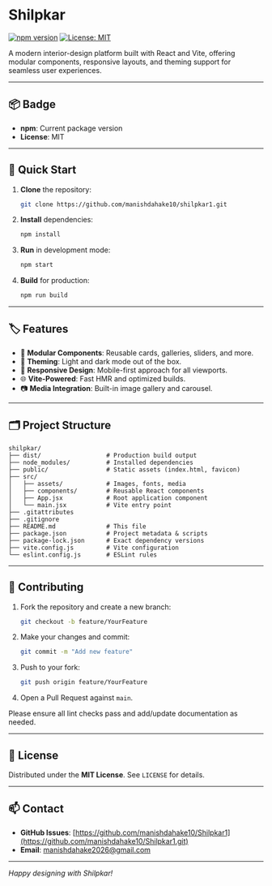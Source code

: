 # Shilpkar

[![npm version](https://img.shields.io/npm/v/shilpkar)](https://www.npmjs.com/package/shilpkar) [![License: MIT](https://img.shields.io/badge/License-MIT-blue.svg)](LICENSE)

A modern interior-design platform built with React and Vite, offering modular components, responsive layouts, and theming support for seamless user experiences.

---

## 📦 Badge

* **npm**: Current package version
* **License**: MIT

---

## 🚀 Quick Start

1. **Clone** the repository:

   ```bash
   git clone https://github.com/manishdahake10/shilpkar1.git
   ```
2. **Install** dependencies:

   ```bash
   npm install
   ```
3. **Run** in development mode:

   ```bash
   npm start
   ```
4. **Build** for production:

   ```bash
   npm run build
   ```

---

## 🏷️ Features

* 🔧 **Modular Components**: Reusable cards, galleries, sliders, and more.
* 🎨 **Theming**: Light and dark mode out of the box.
* 📱 **Responsive Design**: Mobile-first approach for all viewports.
* 🌐 **Vite-Powered**: Fast HMR and optimized builds.
* 📷 **Media Integration**: Built-in image gallery and carousel.

---

## 🗂️ Project Structure

```
shilpkar/
├── dist/                  # Production build output
├── node_modules/          # Installed dependencies
├── public/                # Static assets (index.html, favicon)
├── src/
│   ├── assets/            # Images, fonts, media
│   ├── components/        # Reusable React components
│   ├── App.jsx            # Root application component
│   └── main.jsx           # Vite entry point
├── .gitattributes
├── .gitignore
├── README.md              # This file
├── package.json           # Project metadata & scripts
├── package-lock.json      # Exact dependency versions
├── vite.config.js         # Vite configuration
└── eslint.config.js       # ESLint rules
```

---

## 🤝 Contributing

1. Fork the repository and create a new branch:

   ```bash
   git checkout -b feature/YourFeature
   ```
2. Make your changes and commit:

   ```bash
   git commit -m "Add new feature"
   ```
3. Push to your fork:

   ```bash
   git push origin feature/YourFeature
   ```
4. Open a Pull Request against `main`.

Please ensure all lint checks pass and add/update documentation as needed.

---

## 📜 License

Distributed under the **MIT License**. See `LICENSE` for details.

---

## 📫 Contact

* **GitHub Issues**: [https://github.com/manishdahake10/Shilpkar1](https://github.com/manishdahake10/Shilpkar1.git)
* **Email**: [manishdahake2026@gmail.com](mailto:manishdahake10@gmail.com)

---

*Happy designing with Shilpkar!*
